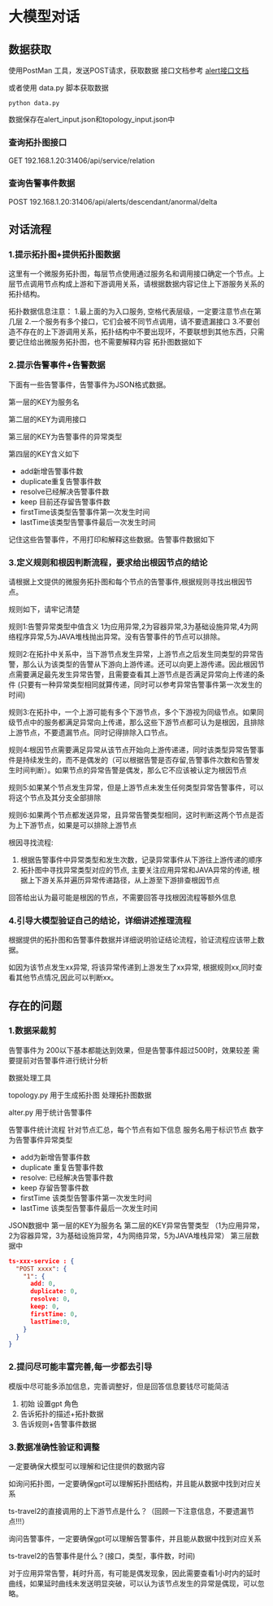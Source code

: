 # 大模型对话

## 数据获取

使用PostMan 工具，发送POST请求，获取数据
接口文档参考 [alert接口文档](https://kgwnvb.yuque.com/grmkz0/lymk39/wkin5i91vrtisbfh#LyPLc)

或者使用 data.py 脚本获取数据

```shell
python data.py
```

数据保存在alert_input.json和topology_input.json中

### 查询拓扑图接口

GET 192.168.1.20:31406/api/service/relation

### 查询告警事件数据

POST 192.168.1.20:31406/api/alerts/descendant/anormal/delta

## 对话流程

### 1.提示拓扑图+提供拓扑图数据

这里有一个微服务拓扑图，每层节点使用通过服务名和调用接口确定一个节点。上层节点调用节点构成上游和下游调用关系，请根据数据内容记住上下游服务关系的拓扑结构。

拓扑数据信息注意：
1.最上面的为入口服务, 空格代表层级，一定要注意节点在第几层
2.一个服务有多个接口，它们会被不同节点调用，请不要遗漏接口
3.不要创造不存在的上下游调用关系，拓扑结构中不要出现环，不要联想到其他东西，只需要记住给出微服务拓扑图，也不需要解释内容
拓扑图数据如下

### 2.提示告警事件+告警数据

下面有一些告警事件，告警事件为JSON格式数据。

第一层的KEY为服务名

第二层的KEY为调用接口

第三层的KEY为告警事件的异常类型

第四层的KEY含义如下

- add新增告警事件数
- duplicate重复告警事件数
- resolve已经解决告警事件数
- keep 目前还存留告警事件数
- firstTime该类型告警事件第一次发生时间
- lastTime该类型告警事件最后一次发生时间

记住这些告警事件，不用打印和解释这些数据。告警事件数据如下  

### 3.定义规则和根因判断流程，要求给出根因节点的结论

请根据上文提供的微服务拓扑图和每个节点的告警事件,根据规则寻找出根因节点。

规则如下，请牢记清楚

规则1:告警异常类型中值含义 1为应用异常,2为容器异常,3为基础设施异常,4为网络程序异常,5为JAVA堆栈抛出异常。没有告警事件的节点可以排除。

规则2:在拓扑中关系中，当下游节点发生异常，上游节点之后发生同类型的异常告警，那么认为该类型的告警从下游向上游传递。还可以向更上游传递。因此根因节点需要满足最先发生异常告警，且需要查看其上游节点是否满足异常向上传递的条件 (只要有一种异常类型相同就算传递，同时可以参考异常告警事件第一次发生的时间)

规则3:在拓扑中，一个上游可能有多个下游节点，多个下游视为同级节点。如果同级节点中的服务都满足异常向上传递，那么这些下游节点都可认为是根因，且排除上游节点，不要遗漏节点。同时记得排除入口节点。

规则4:根因节点需要满足异常从该节点开始向上游传递递，同时该类型异常告警事件是持续发生的，而不是偶发的（可以根据告警是否存留,告警事件次数和告警发生时间判断）。如果节点的异常告警是偶发，那么它不应该被认定为根因节点

规则5:如果某个节点发生异常，但是上游节点未发生任何类型异常告警事件，可以将这个节点及其分支全部排除

规则6:如果两个节点都发送异常，且异常告警类型相同，这时判断这两个节点是否为上下游节点，如果是可以排除上游节点

根因寻找流程:

1. 根据告警事件中异常类型和发生次数，记录异常事件从下游往上游传递的顺序
2. 拓扑图中寻找异常类型对应的节点, 主要关注应用异常和JAVA异常的传递, 根据上下游关系并遍历异常传递路径，从上游至下游排查根因节点

回答给出认为最可能是根因的节点，不需要回答寻找根因流程等额外信息

### 4.引导大模型验证自己的结论，详细讲述推理流程

根据提供的拓扑图和告警事件数据并详细说明验证结论流程，验证流程应该带上数据。

如因为该节点发生xx异常, 将该异常传递到上游发生了xx异常, 根据规则xx,同时查看其他节点情况,因此可以判断xx。

## 存在的问题

### 1.数据采裁剪

告警事件为 200以下基本都能达到效果，但是告警事件超过500时，效果较差
需要提前对告警事件进行统计分析

数据处理工具

topology.py 用于生成拓扑图 处理拓扑图数据

alter.py 用于统计告警事件

告警事件统计流程
针对节点汇总，每个节点有如下信息
服务名用于标识节点
数字为告警事件异常类型

- add为新增告警事件数
- duplicate 重复告警事件数
- resolve: 已经解决告警事件数
- keep 存留告警事件数
- firstTime 该类型告警事件第一次发生时间
- lastTime 该类型告警事件最后一次发生时间

JSON数据中
第一层的KEY为服务名
第二层的KEY异常告警类型 （1为应用异常，2为容器异常，3为基础设施异常，4为网络异常，5为JAVA堆栈异常）
第三层数据中

```json
ts-xxx-service : {
  "POST xxxx": {
    "1": {
      add: 0,
      duplicate: 0,
      resolve: 0,
      keep: 0,
      firstTime: 0,
      lastTime:0,
    }
  }
}

```

### 2.提问尽可能丰富完善,每一步都去引导

模版中尽可能多添加信息，完善调整好，但是回答信息要钱尽可能简洁

1. 初始 设置gpt 角色
2. 告诉拓扑的描述+拓扑数据
3. 告诉规则+告警事件数据

### 3.数据准确性验证和调整

一定要确保大模型可以理解和记住提供的数据内容

如询问拓扑图，一定要确保gpt可以理解拓扑图结构，并且能从数据中找到对应关系

ts-travel2的直接调用的上下游节点是什么？（回顾一下注意信息，不要遗漏节点!!!）

询问告警事件，一定要确保gpt可以理解告警事件，并且能从数据中找到对应关系

ts-travel2的告警事件是什么？(接口，类型，事件数，时间)

对于应用异常告警，耗时升高，有可能是偶发现象，因此需要查看1小时内的延时曲线，如果延时曲线未发送明显突破，可以认为该节点发生的异常是偶现，可以忽略。
